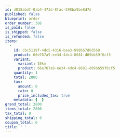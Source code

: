 ```yaml
---
id: d818abdf-0ab4-473d-8fac-598ba9be8d7d
published: false
blueprint: order
order_number: 386
is_paid: false
is_shipped: false
is_refunded: false
items:
  -
    id: cbc5119f-4dc5-4316-baa3-998b67d6d568
    product: 66e767a9-ee34-4dc4-8681-d09bb59f0cf5
    variant:
      variant: 10km
      product: 66e767a9-ee34-4dc4-8681-d09bb59f0cf5
    quantity: 1
    total: 2800
    tax:
      amount: 0
      rate: 0
      price_includes_tax: true
    metadata: {  }
grand_total: 2800
items_total: 2800
tax_total: 0
shipping_total: 0
coupon_total: 0
title: ' '
---
```


